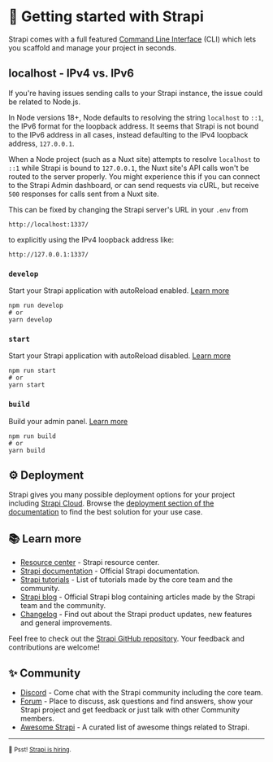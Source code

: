 # 🚀 Getting started with Strapi

Strapi comes with a full featured [Command Line Interface](https://docs.strapi.io/dev-docs/cli) (CLI) which lets you scaffold and manage your project in seconds.

## localhost - IPv4 vs. IPv6
If you're having issues sending calls to your Strapi instance, the issue could be related to Node.js.

In Node versions 18+, Node defaults to resolving the string `localhost` to `::1`, the IPv6 format for the loopback address. It seems that Strapi is not bound to the IPv6 address in all cases, instead defaulting to the IPv4 loopback address, `127.0.0.1`. 

When a Node project (such as a Nuxt site) attempts to resolve `localhost` to `::1` while Strapi is bound to `127.0.0.1`, the Nuxt site's API calls won't be routed to the server properly. You might experience this if you can connect to the Strapi Admin dashboard, or can send requests via cURL, but receive `500` responses for calls sent from a Nuxt site.

This can be fixed by changing the Strapi server's URL in your `.env` from 

```
http://localhost:1337/
```

to explicitly using the IPv4 loopback address like:

```
http://127.0.0.1:1337/
```


### `develop`

Start your Strapi application with autoReload enabled. [Learn more](https://docs.strapi.io/dev-docs/cli#strapi-develop)

```
npm run develop
# or
yarn develop
```

### `start`

Start your Strapi application with autoReload disabled. [Learn more](https://docs.strapi.io/dev-docs/cli#strapi-start)

```
npm run start
# or
yarn start
```

### `build`

Build your admin panel. [Learn more](https://docs.strapi.io/dev-docs/cli#strapi-build)

```
npm run build
# or
yarn build
```

## ⚙️ Deployment

Strapi gives you many possible deployment options for your project including [Strapi Cloud](https://cloud.strapi.io). Browse the [deployment section of the documentation](https://docs.strapi.io/dev-docs/deployment) to find the best solution for your use case.

## 📚 Learn more

- [Resource center](https://strapi.io/resource-center) - Strapi resource center.
- [Strapi documentation](https://docs.strapi.io) - Official Strapi documentation.
- [Strapi tutorials](https://strapi.io/tutorials) - List of tutorials made by the core team and the community.
- [Strapi blog](https://strapi.io/blog) - Official Strapi blog containing articles made by the Strapi team and the community.
- [Changelog](https://strapi.io/changelog) - Find out about the Strapi product updates, new features and general improvements.

Feel free to check out the [Strapi GitHub repository](https://github.com/strapi/strapi). Your feedback and contributions are welcome!

## ✨ Community

- [Discord](https://discord.strapi.io) - Come chat with the Strapi community including the core team.
- [Forum](https://forum.strapi.io/) - Place to discuss, ask questions and find answers, show your Strapi project and get feedback or just talk with other Community members.
- [Awesome Strapi](https://github.com/strapi/awesome-strapi) - A curated list of awesome things related to Strapi.

---

<sub>🤫 Psst! [Strapi is hiring](https://strapi.io/careers).</sub>
